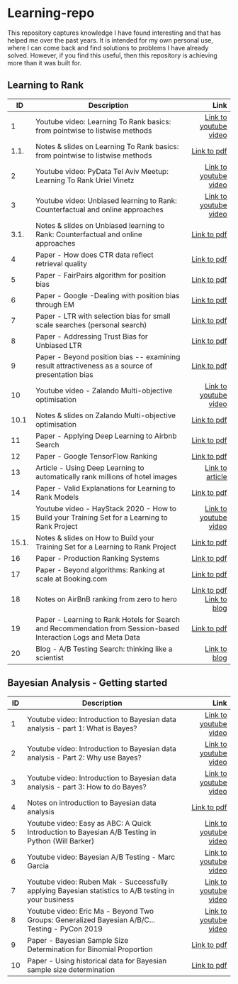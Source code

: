 # Learning-repo

This repository captures knowledge I have found interesting and that has helped me over the past years. It is intended for my own personal use, where I can come back and find solutions to problems I have already solved. However, if you find this useful, then this repository is achieving more than it was built for. 


## Learning to Rank

| ID    | Description                                                                                                     |                                                                                                                                                                                                                                                                                                   Link |
|-------|-----------------------------------------------------------------------------------------------------------------|-------------------------------------------------------------------------------------------------------------------------------------------------------------------------------------------------------------------------------------------------------------------------------------------------------:|
| 1     | Youtube video: Learning To Rank basics: from pointwise to listwise methods                                      |                                                                                                                                                                                                                                   [Link to youtube video](https://www.youtube.com/watch?v=7teudGhdnqo) |
| 1.1.  | Notes & slides on Learning To Rank basics: from pointwise to listwise methods                                   |                                                                                                                                                                         [Link to pdf](https://github.com/JoseParrenoGarcia/Learning-repo/blob/main/learning-to-rank/1.1-Learning-to-Rank-Dev-Conf.pdf) |
| 2     | Youtube video: PyData Tel Aviv Meetup: Learning To Rank Uriel Vinetz                                            |                                                                                                                                                                                                                                   [Link to youtube video](https://www.youtube.com/watch?v=_GDuUwhvCK0) |
| 3     | Youtube video: Unbiased learning to Rank: Counterfactual and online approaches                                  |                                                                                                                                                                                                                                   [Link to youtube video](https://www.youtube.com/watch?v=BEEfMrn9T9c) |
| 3.1.  | Notes & slides on Unbiased learning to Rank: Counterfactual and online approaches                               |                                                                                            [Link to pdf](https://github.com/JoseParrenoGarcia/Learning-repo/blob/main/learning-to-rank/3.1.-Part%201.%20LTR%20through%20supervised%20and%20unsupervised%20offline%20learning%20and%20evaluation-1.pdf) |
| 4     | Paper - How does CTR data reflect retrieval quality                                                             |                                                                                                                                   [Link to pdf](https://github.com/JoseParrenoGarcia/Learning-repo/blob/main/learning-to-rank/Paper%20-%20How%20does%20CTR%20data%20reflect%20retrieval%20quality.pdf) |
| 5     | Paper - FairPairs algorithm for position bias                                                                   |                                                                                                                                             [Link to pdf](https://github.com/JoseParrenoGarcia/Learning-repo/blob/main/learning-to-rank/Paper%20-%20FairPairs%20algorithm%20for%20position%20bias.pdf) |
| 6     | Paper - Google -Dealing with position bias through EM                                                           |                                                                                                                                                               [Link to pdf](https://github.com/JoseParrenoGarcia/Learning-repo/blob/main/learning-to-rank/Paper-%20Position%20bias%20through%20EM.pdf) |
| 7     | Paper - LTR with selection bias for small scale searches (personal search)                                      |                                                                                                      [Link to pdf](https://github.com/JoseParrenoGarcia/Learning-repo/blob/main/learning-to-rank/Paper%20-%20LTR%20with%20selection%20bias%20for%20small%20scale%20searches%20(personal%20search).pdf) |
| 8     | Paper - Addressing Trust Bias for Unbiased LTR                                                                  |                                                                                                                                          [Link to pdf](https://github.com/JoseParrenoGarcia/Learning-repo/blob/main/learning-to-rank/Paper%20-%20Addressing%20Trust%20Bias%20for%20Unbiased%20LTR.pdf) |
| 9     | Paper - Beyond position bias -- examining result attractiveness as a source of presentation bias                |                                                                          [Link to pdf](https://github.com/JoseParrenoGarcia/Learning-repo/blob/main/learning-to-rank/Paper%20-%20Beyond%20position%20bias%20--%20examining%20result%20attractiveness%20as%20a%20source%20of%20presentation%20bias.pdf) |
| 10    | Youtube video - Zalando Multi-objective optimisation                                                            |                                                                                                                                                                                                                                   [Link to youtube video](https://www.youtube.com/watch?v=nCtM4Xg7e4k) |
| 10.1  | Notes & slides on Zalando Multi-objective optimisation                                                          |                                                                                                                                                               [Link to pdf](https://github.com/JoseParrenoGarcia/Learning-repo/blob/main/learning-to-rank/10.1-LTR%20with%20multiple%20objectives.pdf) |
| 11    | Paper - Applying Deep Learning to Airbnb Search                                                                 |                                                                                                                                                   [Link to pdf](https://github.com/JoseParrenoGarcia/Learning-repo/blob/main/learning-to-rank/Paper-%20Deep%20learning%20for%20Airbnb%20ranking-1.pdf) |
| 12    | Paper - Google TensorFlow Ranking                                                                               |                                                                                                                     [Link to pdf](https://github.com/JoseParrenoGarcia/Learning-repo/blob/main/learning-to-rank/Paper%20-%20TF-Ranking%20Scalable%20TensorFlow%20Library%20for%20Learning-to-Rank.pdf) |
| 13    | Article - Using Deep Learning to automatically rank millions of hotel images                                    |                                                                                                                                                                 [Link to article](https://medium.com/idealo-tech-blog/using-deep-learning-to-automatically-rank-millions-of-hotel-images-c7e2d2e5cae2) |
| 14    | Paper - Valid Explanations for Learning to Rank Models                                                          |                                                                                                                                                 [Link to pdf](https://github.com/JoseParrenoGarcia/Learning-repo/blob/main/learning-to-rank/Paper%20-%20Valid%20explanations%20for%20LTR%20models.pdf) |
| 15    | Youtube video - HayStack 2020 - How to Build your Training Set for a Learning to Rank Project                   |                                                                                                                                                                                                                      [Link to youtube video](https://haystackconf.com/us2020/build-your-training-set/) |
| 15.1. | Notes & slides on How to Build your Training Set for a Learning to Rank Project                                 |                                                                          [Link to pdf](https://github.com/JoseParrenoGarcia/Learning-repo/blob/main/learning-to-rank/Paper%20-%20Beyond%20position%20bias%20--%20examining%20result%20attractiveness%20as%20a%20source%20of%20presentation%20bias.pdf) |
| 16    | Paper - Production Ranking Systems                                                                              |                                                                                                                                                                  [Link to pdf](https://github.com/JoseParrenoGarcia/Learning-repo/blob/main/learning-to-rank/Paper-%20review%20of%20LTR%20systems.pdf) |
| 17    | Paper - Beyond algorithms: Ranking at scale at Booking.com                                                      |                                                                                                                                                                  [Link to pdf](https://github.com/JoseParrenoGarcia/Learning-repo/blob/main/learning-to-rank/Paper-%20Booking%20rank%20at%20scale.pdf) |
| 18    | Notes on AirBnB ranking from zero to hero                                                                       | [Link to pdf](https://github.com/JoseParrenoGarcia/Learning-repo/blob/main/learning-to-rank/18%20-%20AirBnB%20Experiences-%20LTR%20from%20zero%20to%20hero.pdf) <br/> [Link to blog](https://medium.com/airbnb-engineering/machine-learning-powered-search-ranking-of-airbnb-experiences-110b4b1a0789) |
| 19    | Paper - Learning to Rank Hotels for Search and Recommendation from Session-based Interaction Logs and Meta Data |                                                       [Link to pdf](https://github.com/JoseParrenoGarcia/Learning-repo/blob/main/learning-to-rank/Paper%20-%20Learning%20to%20Rank%20Hotels%20for%20Search%20and%20Recommendation%20from%20Session-based%20Interaction%20Logs%20and%20Meta%20Data.pdf) |
| 20    | Blog - A/B Testing Search: thinking like a scientist                                                            |                                                                                                                                                                                           [Link to blog](https://jamesrubinstein.medium.com/a-b-testing-search-thinking-like-a-scientist-1cc34b88392e) |


## Bayesian Analysis - Getting started


| ID  | Description                                                                                          |                                                                                                                           Link |
|-----|------------------------------------------------------------------------------------------------------|-------------------------------------------------------------------------------------------------------------------------------:|
| 1   | Youtube video: Introduction to Bayesian data analysis - part 1: What is Bayes?                       |                                                           [Link to youtube video](https://www.youtube.com/watch?v=3OJEae7Qb_o) |
| 2   | Youtube video: Introduction to Bayesian data analysis - Part 2: Why use Bayes?                       |                                                   [Link to youtube video](https://www.youtube.com/watch?v=mAUwjSo5TJE&t=1021s) |
| 3   | Youtube video: Introduction to Bayesian data analysis - part 3: How to do Bayes?                     |                                                   [Link to youtube video](https://www.youtube.com/watch?v=Ie-6H_r7I5A&t=1211s) |
| 4   | Notes on introduction to Bayesian data analysis                                                      | [Link to pdf](https://github.com/JoseParrenoGarcia/Learning-repo/blob/main/learning-to-rank/1.1-Learning-to-Rank-Dev-Conf.pdf) |
| 5   | Youtube video: Easy as ABC: A Quick Introduction to Bayesian A/B Testing in Python (Will Barker)     |                                                    [Link to youtube video](https://www.youtube.com/watch?v=nRLI_KbvZTQ&t=353s) |
| 6   | Youtube video: Bayesian A/B Testing - Marc Garcia                                                    |                                                           [Link to youtube video](https://www.youtube.com/watch?v=UxEFAkDlkiA) |
| 7   | Youtube video: Ruben Mak - Successfully applying Bayesian statistics to A/B testing in your business |                                                   [Link to youtube video](https://www.youtube.com/watch?v=8huhVCMmS_c&t=1599s) |
| 8   | Youtube video: Eric Ma - Beyond Two Groups: Generalized Bayesian A/B/C... Testing - PyCon 2019       |                                                      [Link to youtube video](https://www.youtube.com/watch?v=Pt37qA351yk&t=1s) |
| 9   | Paper - Bayesian Sample Size Determination for Binomial Proportion                                   | [Link to pdf](https://github.com/JoseParrenoGarcia/Learning-repo/blob/main/learning-to-rank/1.1-Learning-to-Rank-Dev-Conf.pdf) |
| 10  | Paper - Using historical data for Bayesian sample size determination                                 | [Link to pdf](https://github.com/JoseParrenoGarcia/Learning-repo/blob/main/learning-to-rank/1.1-Learning-to-Rank-Dev-Conf.pdf) |
